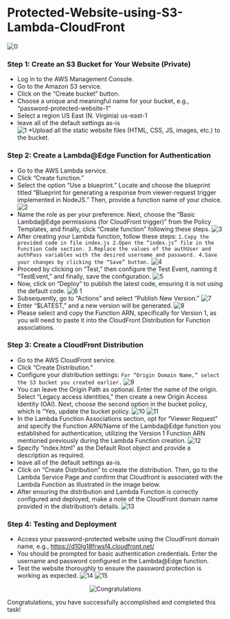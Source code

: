# Protected-Website-using-S3-Lambda-CloudFront
![0](https://github.com/panwar100/Protected-Website-using-S3-Lambda-CloudFront/assets/134361823/a6aa9ac8-9a18-4ab3-b0c1-32cc4cf36445)
### Step 1: Create an S3 Bucket for Your Website (Private)
* Log in to the AWS Management Console.
* Go to the Amazon S3 service.
* Click on the “Create bucket” button.
* Choose a unique and meaningful name for your bucket, e.g., “password-protected-website-1”
* Select a region US East (N. Virginia) us-east-1
* leave all of the default settings as-is  
![1](https://github.com/panwar100/Protected-Website-using-S3-Lambda-CloudFront/assets/134361823/34095a03-da87-4b37-9e1d-bd7cf26dcc29)
*Upload all the static website files (HTML, CSS, JS, images, etc.) to the bucket.

### Step 2: Create a Lambda@Edge Function for Authentication
* Go to the AWS Lambda service. 
* Click “Create function.”
* Select the option “Use a blueprint.”
Locate and choose the blueprint titled “Blueprint for generating a response from viewer-request trigger implemented in NodeJS.” Then, provide a function name of your choice.
![2](https://github.com/panwar100/Protected-Website-using-S3-Lambda-CloudFront/assets/134361823/e81c7f3d-82d5-4dd4-8c8e-6a12e1f6e067)
* Name the role as per your preference. Next, choose the “Basic Lambda@Edge permissions (for CloudFront trigger)” from the Policy Templates, and finally, click “Create function” following these steps.
 ![3](https://github.com/panwar100/Protected-Website-using-S3-Lambda-CloudFront/assets/134361823/cf2ee07c-4664-437e-b804-05fb353d12a2)
* After creating your Lambda function, follow these steps:
`1.Copy the provided code in file index.js
2.Open the “index.js” file in the Function Code section.
3.Replace the values of the authUser and authPass variables with the desired username and password.
4.Save your changes by clicking the “Save” button.`
  ![4](https://github.com/panwar100/Protected-Website-using-S3-Lambda-CloudFront/assets/134361823/c36d40c0-0292-4f87-b5b0-a56e6a5b555d)
* Proceed by clicking on “Test,” then configure the Test Event, naming it “TestEvent,” and finally, save the configuration.
 ![5](https://github.com/panwar100/Protected-Website-using-S3-Lambda-CloudFront/assets/134361823/8c5713ae-a626-45f6-baa4-ae180c67f07b)
* Now, click on “Deploy” to publish the latest code, ensuring it is not using the default code.
  ![6 1](https://github.com/panwar100/Protected-Website-using-S3-Lambda-CloudFront/assets/134361823/3efaeb09-3c0a-4f4d-b017-a0935b994d01)
* Subsequently, go to “Actions” and select “Publish New Version.”
  ![7](https://github.com/panwar100/Protected-Website-using-S3-Lambda-CloudFront/assets/134361823/6c1f1ca4-1238-42ed-bc74-69c8a707dbb7)
* Enter “$LATEST,” and a new version will be generated.
  ![8](https://github.com/panwar100/Protected-Website-using-S3-Lambda-CloudFront/assets/134361823/04d110c3-3f7b-4bb6-83a9-bda29b35e482)
* Please select and copy the Function ARN, specifically for Version 1, as you will need to paste it into the CloudFront Distribution for Function associations.

### Step 3: Create a CloudFront Distribution
* Go to the AWS CloudFront service.
* Click “Create Distribution.”
* Configure your distribution settings:
`For “Origin Domain Name,” select the S3 bucket you created earlier.`
![9](https://github.com/panwar100/Protected-Website-using-S3-Lambda-CloudFront/assets/134361823/d79fbbc8-61d7-4f59-b568-9b41b97d70e9)
* You can leave the Origin Path as optional. Enter the name of the origin. Select “Legacy access identities,” then create a new Origin Access Identity (OAI). Next, choose the second option in the bucket policy, which is “Yes, update the bucket policy.
![10](https://github.com/panwar100/Protected-Website-using-S3-Lambda-CloudFront/assets/134361823/35f70642-c959-4fe4-98d3-bf68b2e7fd02)
![11](https://github.com/panwar100/Protected-Website-using-S3-Lambda-CloudFront/assets/134361823/bad9351b-cbd2-46a6-9235-0c4717867187)
* In the Lambda Function Associations section, opt for “Viewer Request” and specify the Function ARN/Name of the Lambda@Edge function you established for authentication, utilizing the Version 1 Function ARN mentioned previously during the Lambda Function creation.
![12](https://github.com/panwar100/Protected-Website-using-S3-Lambda-CloudFront/assets/134361823/f6c32e1a-c30d-4a3e-8afd-629f33b565f1)
* Specify “index.html” as the Default Root object and provide a description as required.
* leave all of the default settings as-is.
* Click on “Create Distribution” to create the distribution. Then, go to the Lambda Service Page and confirm that Cloudfront is associated with the Lambda Function as illustrated in the image below.
*  After ensuring the distribution and Lambda Function is correctly configured and deployed, make a note of the CloudFront domain name provided in the distribution’s details.
 ![13](https://github.com/panwar100/Protected-Website-using-S3-Lambda-CloudFront/assets/134361823/93d03c0e-e9ed-4a0f-868a-f3bee473b5d3)

### Step 4: Testing and Deployment
* Access your password-protected website using the CloudFront domain name, e.g., https://d10lg18frwsf4.cloudfront.net/
* You should be prompted for basic authentication credentials. Enter the username and password configured in the Lambda@Edge function.
* Test the website thoroughly to ensure the password protection is working as expected.
![14](https://github.com/panwar100/Protected-Website-using-S3-Lambda-CloudFront/assets/134361823/63f18fec-9ac1-48c4-bb52-127af8485a17)
![15](https://github.com/panwar100/Protected-Website-using-S3-Lambda-CloudFront/assets/134361823/66a59b38-6847-48b2-b150-93e93a64513e)
<p align="center">
  <img src="https://github.com/panwar100/Protected-Website-using-S3-Lambda-CloudFront/assets/134361823/7de51f34-20c9-4250-a664-e9ee965a61ee" alt="Congratulations" />
</p>
Congratulations, you have successfully accomplished and completed this task!





  



  

